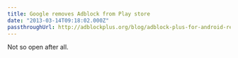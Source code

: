```yaml
---
title: Google removes Adblock from Play store
date: "2013-03-14T09:18:02.000Z"
passthroughUrl: http://adblockplus.org/blog/adblock-plus-for-android-removed-from-google-play-store
---
```


Not so open after all.